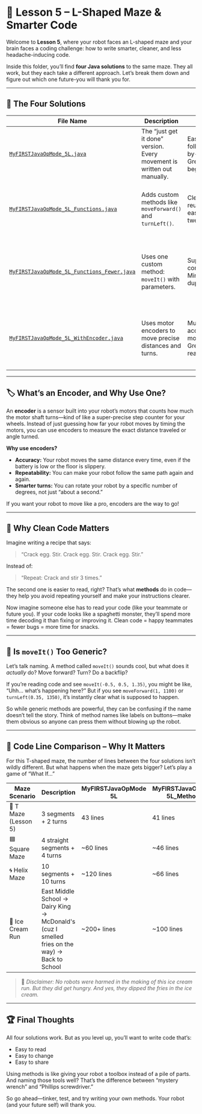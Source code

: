 # 🧠 Lesson 5 – L-Shaped Maze & Smarter Code

Welcome to **Lesson 5**, where your robot faces an L-shaped maze and your brain faces a coding challenge: how to write smarter, cleaner, and less headache-inducing code.

Inside this folder, you’ll find **four Java solutions** to the same maze. They all work, but they each take a different approach. Let’s break them down and figure out which one future-you will thank you for.

---

## 🧪 The Four Solutions

| File Name | Description | Pros | Cons |
|----------|-------------|------|------|
| [`MyFIRSTJavaOpMode_5L.java`](https://github.com/IndecisiveDevices/PreSeasonSandbox/blob/main/TeamCode/src/main/java/org/firstinspires/ftc/teamcode/SimulatorLessons/FtcMovement/Lesson5/MyFIRSTJavaOpMode_5L.java) | The “just get it done” version. Every movement is written out manually. | Easy to follow line-by-line. Great for beginners. | Lots of repeated code. Hard to update or reuse. |
| [`MyFIRSTJavaOpMode_5L_Functions.java`](https://github.com/IndecisiveDevices/PreSeasonSandbox/blob/main/TeamCode/src/main/java/org/firstinspires/ftc/teamcode/SimulatorLessons/FtcMovement/Lesson5/MyFIRSTJavaOpMode_5L_Functions.java) | Adds custom methods like `moveForward()` and `turnLeft()`. | Cleaner, reusable, easier to tweak. | Slightly more abstract—need to understand the method names. |
| [`MyFIRSTJavaOpMode_5L_Functions_Fewer.java`](https://github.com/IndecisiveDevices/PreSeasonSandbox/blob/main/TeamCode/src/main/java/org/firstinspires/ftc/teamcode/SimulatorLessons/FtcMovement/Lesson5/MyFIRSTJavaOpMode_5L_Functions_Fewer.java) | Uses one custom method: `moveIt()` with parameters. | Super compact. Minimal duplication. | Can be harder to read. “moveIt()” is kinda vague—what does it *do* exactly? |
| [`MyFIRSTJavaOpMode_5L_WithEncoder.java`](https://github.com/IndecisiveDevices/PreSeasonSandbox/blob/main/TeamCode/src/main/java/org/firstinspires/ftc/teamcode/SimulatorLessons/FtcMovement/Lesson5/MyFIRSTJavaOpMode_5L_WithEncoder.java) | Uses motor encoders to move precise distances and turns. | Much more accurate movement! Great for real robots. | Slightly more complex code. Need to understand what an encoder is. |

---

## 🏷️ What’s an Encoder, and Why Use One?

An **encoder** is a sensor built into your robot’s motors that counts how much the motor shaft turns—kind of like a super-precise step counter for your wheels. Instead of just guessing how far your robot moves by timing the motors, you can use encoders to measure the exact distance traveled or angle turned.

**Why use encoders?**

- **Accuracy:** Your robot moves the same distance every time, even if the battery is low or the floor is slippery.
- **Repeatability:** You can make your robot follow the same path again and again.
- **Smarter turns:** You can rotate your robot by a specific number of degrees, not just “about a second.”

If you want your robot to move like a pro, encoders are the way to go!

---

## 🧼 Why Clean Code Matters

Imagine writing a recipe that says:

> “Crack egg. Stir. Crack egg. Stir. Crack egg. Stir.”

Instead of:

> “Repeat: Crack and stir 3 times.”

The second one is easier to read, right? That’s what **methods** do in code—they help you avoid repeating yourself and make your instructions clearer.

Now imagine someone else has to read your code (like your teammate or future you). If your code looks like a spaghetti monster, they’ll spend more time decoding it than fixing or improving it. Clean code = happy teammates = fewer bugs = more time for snacks.

---

## 🤔 Is `moveIt()` Too Generic?

Let’s talk naming. A method called `moveIt()` sounds cool, but what does it *actually* do? Move forward? Turn? Do a backflip?

If you’re reading code and see `moveIt(-0.5, 0.5, 1.35)`, you might be like, “Uhh… what’s happening here?” But if you see `moveForward(1, 1100)` or `turnLeft(0.35, 1350)`, it’s instantly clear what is supposed to happen.

So while generic methods are powerful, they can be confusing if the name doesn’t tell the story. Think of method names like labels on buttons—make them obvious so anyone can press them without blowing up the robot.

---

## 📏 Code Line Comparison – Why It Matters

For this T-shaped maze, the number of lines between the four solutions isn’t wildly different. But what happens when the maze gets bigger? Let’s play a game of “What If…”

| Maze Scenario | Description | MyFIRSTJavaOpMode 5L | MyFIRSTJavaOpMode 5L_Methods | MyFIRSTJavaOpMode 5L_Methods_Single | MyFIRSTJavaOpMode 5L_WithEncoder |
|---------------|-------------|------------|-------------|----------------|-------------------------------|
| 🔹 T Maze (Lesson 5) | 3 segments + 2 turns | 43 lines | 41 lines | 39 lines | 48 lines |
| 🟦 Square Maze | 4 straight segments + 4 turns | ~60 lines | ~46 lines | ~36 lines | ~54 lines |
| 🌀 Helix Maze | 10 segments + 10 turns | ~120 lines | ~66 lines | ~48 lines | ~70 lines |
| 🍦 Ice Cream Run | East Middle School → Dairy King → McDonald's (cuz I smelled fries on the way) → Back to School | ~200+ lines | ~100 lines | ~60 lines | ~110 lines |

> 🚨 *Disclaimer: No robots were harmed in the making of this ice cream run. But they did get hungry. And yes, they dipped the fries in the ice cream.*

---

## 🏆 Final Thoughts

All four solutions work. But as you level up, you’ll want to write code that’s:

- Easy to read
- Easy to change
- Easy to share

Using methods is like giving your robot a toolbox instead of a pile of parts. And naming those tools well? That’s the difference between “mystery wrench” and “Phillips screwdriver.”

So go ahead—tinker, test, and try writing your own methods. Your robot (and your future self) will thank you.
